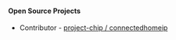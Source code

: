 #### Open Source Projects
- Contributor - [project-chip / connectedhomeip](https://github.com/project-chip/connectedhomeip)
